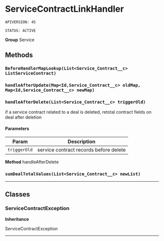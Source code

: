 # ServiceContractLinkHandler

`APIVERSION: 45`

`STATUS: ACTIVE`



**Group** Service

## Methods
### `BeforeHandlerMapLookup(List<Service_Contract__c> ListServiceContract)`
### `handleAfterUpdate(Map<Id,Service_Contract__c> oldMap, Map<Id,Service_Contract__c> newMap)`
### `handleAfterDelete(List<Service_Contract__c> triggerOld)`

if a service contract related to a deal is deleted, retotal contract fields on deal after deletion

#### Parameters

|Param|Description|
|---|---|
|`triggerOld`|service contract records before delete|


**Method** handleAfterDelete

### `sumDealTotalValues(List<Service_Contract__c> newList)`
---
## Classes
### ServiceContractException

**Inheritance**

ServiceContractException


---
